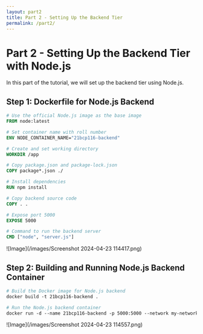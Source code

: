 ```yaml
---
layout: part2
title: Part 2 - Setting Up the Backend Tier
permalink: /part2/
---
```


<!-- Content for Docker part 2 -->

# Part 2 - Setting Up the Backend Tier with Node.js

In this part of the tutorial, we will set up the backend tier using Node.js.

## Step 1: Dockerfile for Node.js Backend

```dockerfile
# Use the official Node.js image as the base image
FROM node:latest

# Set container name with roll number
ENV NODE_CONTAINER_NAME="21bcp116-backend"

# Create and set working directory
WORKDIR /app

# Copy package.json and package-lock.json
COPY package*.json ./

# Install dependencies
RUN npm install

# Copy backend source code
COPY . .

# Expose port 5000
EXPOSE 5000

# Command to run the backend server
CMD ["node", "server.js"]
```

![Image](/images/Screenshot 2024-04-23 114417.png)


## Step 2: Building and Running Node.js Backend Container

``` dockerfile
# Build the Docker image for Node.js backend
docker build -t 21bcp116-backend .

# Run the Node.js backend container
docker run -d --name 21bcp116-backend -p 5000:5000 --network my-network 21bcp116-backend
```
![Image](/images/Screenshot 2024-04-23 114557.png)